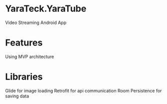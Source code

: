 # YaraTeck.YaraTube
Video Streaming Android App
# Features
Using MVP architecture
# Libraries
Glide for image loading
Retrofit for api communication
Room Persistence for saving data
